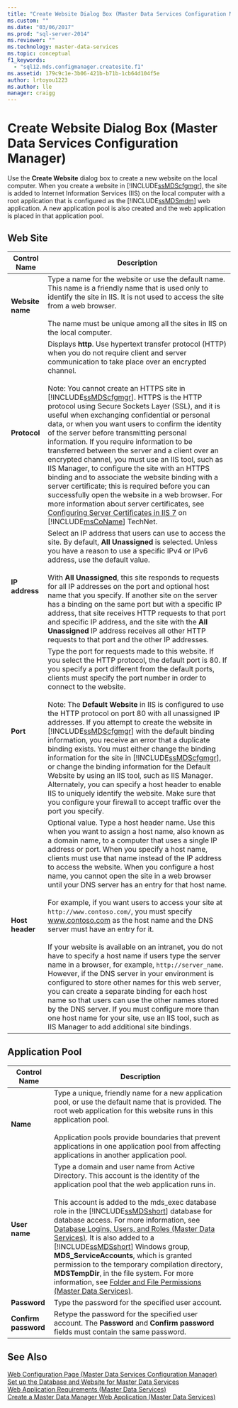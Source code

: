 ```yaml
---
title: "Create Website Dialog Box (Master Data Services Configuration Manager) | Microsoft Docs"
ms.custom: ""
ms.date: "03/06/2017"
ms.prod: "sql-server-2014"
ms.reviewer: ""
ms.technology: master-data-services
ms.topic: conceptual
f1_keywords: 
  - "sql12.mds.configmanager.createsite.f1"
ms.assetid: 179c9c1e-3b06-421b-b71b-1cb64d104f5e
author: lrtoyou1223
ms.author: lle
manager: craigg
---
```

# Create Website Dialog Box (Master Data Services Configuration Manager)
  Use the **Create Website** dialog box to create a new website on the local computer. When you create a website in [!INCLUDE[ssMDScfgmgr](../includes/ssmdscfgmgr-md.md)], the site is added to Internet Information Services (IIS) on the local computer with a root application that is configured as the [!INCLUDE[ssMDSmdm](../includes/ssmdsmdm-md.md)] web application. A new application pool is also created and the web application is placed in that application pool.  
  
## Web Site  
  
|Control Name|Description|  
|------------------|-----------------|  
|**Website name**|Type a name for the website or use the default name. This name is a friendly name that is used only to identify the site in IIS. It is not used to access the site from a web browser.<br /><br /> The name must be unique among all the sites in IIS on the local computer.|  
|**Protocol**|Displays **http**. Use hypertext transfer protocol (HTTP) when you do not require client and server communication to take place over an encrypted channel.<br /><br /> Note: You cannot create an HTTPS site in [!INCLUDE[ssMDScfgmgr](../includes/ssmdscfgmgr-md.md)]. HTTPS is the HTTP protocol using Secure Sockets Layer (SSL), and it is useful when exchanging confidential or personal data, or when you want users to confirm the identity of the server before transmitting personal information. If you require information to be transferred between the server and a client over an encrypted channel, you must use an IIS tool, such as IIS Manager, to configure the site with an HTTPS binding and to associate the website binding with a server certificate; this is required before you can successfully open the website in a web browser. For more information about server certificates, see [Configuring Server Certificates in IIS 7](https://go.microsoft.com/fwlink/?LinkId=163220) on [!INCLUDE[msCoName](../includes/msconame-md.md)] TechNet.|  
|**IP address**|Select an IP address that users can use to access the site. By default, **All Unassigned** is selected. Unless you have a reason to use a specific IPv4 or IPv6 address, use the default value.<br /><br /> With **All Unassigned**, this site responds to requests for all IP addresses on the port and optional host name that you specify. If another site on the server has a binding on the same port but with a specific IP address, that site receives HTTP requests to that port and specific IP address, and the site with the **All Unassigned** IP address receives all other HTTP requests to that port and the other IP addresses.|  
|**Port**|Type the port for requests made to this website. If you select the HTTP protocol, the default port is 80. If you specify a port different from the default ports, clients must specify the port number in order to connect to the website.<br /><br /> Note: The **Default Website** in IIS is configured to use the HTTP protocol on port 80 with all unassigned IP addresses. If you attempt to create the website in [!INCLUDE[ssMDScfgmgr](../includes/ssmdscfgmgr-md.md)] with the default binding information, you receive an error that a duplicate binding exists. You must either change the binding information for the site in [!INCLUDE[ssMDScfgmgr](../includes/ssmdscfgmgr-md.md)], or change the binding information for the Default Website by using an IIS tool, such as IIS Manager. Alternately, you can specify a host header to enable IIS to uniquely identify the website. Make sure that you configure your firewall to accept traffic over the port you specify.|  
|**Host header**|Optional value. Type a host header name. Use this when you want to assign a host name, also known as a domain name, to a computer that uses a single IP address or port. When you specify a host name, clients must use that name instead of the IP address to access the website. When you configure a host name, you cannot open the site in a web browser until your DNS server has an entry for that host name.<br /><br /> For example, if you want users to access your site at `http://www.contoso.com/`, you must specify www.contoso.com as the host name and the DNS server must have an entry for it.<br /><br /> If your website is available on an intranet, you do not have to specify a host name if users type the server name in a browser, for example, `http://server_name`. However, if the DNS server in your environment is configured to store other names for this web server, you can create a separate binding for each host name so that users can use the other names stored by the DNS server. If you must configure more than one host name for your site, use an IIS tool, such as IIS Manager to add additional site bindings.|  
  
## Application Pool  
  
|Control Name|Description|  
|------------------|-----------------|  
|**Name**|Type a unique, friendly name for a new application pool, or use the default name that is provided. The root web application for this website runs in this application pool.<br /><br /> Application pools provide boundaries that prevent applications in one application pool from affecting applications in another application pool.|  
|**User name**|Type a domain and user name from Active Directory. This account is the identity of the application pool that the web application runs in.<br /><br /> This account is added to the mds_exec database role in the [!INCLUDE[ssMDSshort](../includes/ssmdsshort-md.md)] database for database access. For more information, see [Database Logins, Users, and Roles &#40;Master Data Services&#41;](database-logins-users-and-roles-master-data-services.md). It is also added to a [!INCLUDE[ssMDSshort](../includes/ssmdsshort-md.md)] Windows group, **MDS_ServiceAccounts**, which is granted permission to the temporary compilation directory, **MDSTempDir**, in the file system. For more information, see [Folder and File Permissions &#40;Master Data Services&#41;](../../2014/master-data-services/folder-and-file-permissions-master-data-services.md).|  
|**Password**|Type the password for the specified user account.|  
|**Confirm password**|Retype the password for the specified user account. The **Password** and **Confirm password** fields must contain the same password.|  
  
## See Also  
 [Web Configuration Page &#40;Master Data Services Configuration Manager&#41;](../../2014/master-data-services/web-configuration-page-master-data-services-configuration-manager.md)   
 [Set up the Database and Website for Master Data Services](../../2014/master-data-services/set-up-the-database-and-website-for-master-data-services.md)   
 [Web Application Requirements &#40;Master Data Services&#41;](install-windows/web-application-requirements-master-data-services.md)   
 [Create a Master Data Manager Web Application &#40;Master Data Services&#41;](install-windows/create-a-master-data-manager-web-application-master-data-services.md)  
  
  
